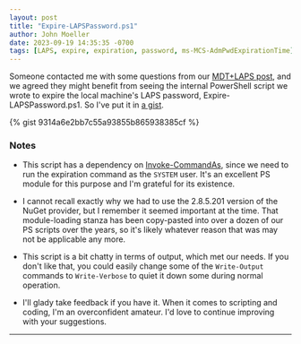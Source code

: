 ```yaml
---
layout: post
title: "Expire-LAPSPassword.ps1"
author: John Moeller
date: 2023-09-19 14:35:35 -0700
tags: [LAPS, expire, expiration, password, ms-MCS-AdmPwdExpirationTime]
---
```


Someone contacted me with some questions from our [MDT+LAPS post](/2022/02/08/Our-approach-to-LAPS-and-MDT.html), and we agreed they might benefit from seeing the internal PowerShell script we wrote to expire the local machine's LAPS password, Expire-LAPSPassword.ps1. So I've put it in [a gist](https://gist.github.com/jmoeller-ua/9314a6e2bb7c55a93855b865938385cf). 

{% gist 9314a6e2bb7c55a93855b865938385cf %}

### Notes ###

- This script has a dependency on [Invoke-CommandAs](https://github.com/mkellerman/Invoke-CommandAs), since we need to run the expiration command as the `SYSTEM` user. It's an excellent PS module for this purpose and I'm grateful for its existence. 

- I cannot recall exactly why we had to use the 2.8.5.201 version of the NuGet provider, but I remember it seemed important at the time. That module-loading stanza has been copy-pasted into over a dozen of our PS scripts over the years, so it's likely whatever reason that was may not be applicable any more. 

- This script is a bit chatty in terms of output, which met our needs. If you don't like that, you could easily change some of the `Write-Output` commands to `Write-Verbose` to quiet it down some during normal operation.  

- I'll glady take feedback if you have it. When it comes to scripting and coding, I'm an overconfident amateur. I'd love to continue improving with your suggestions. 

---

